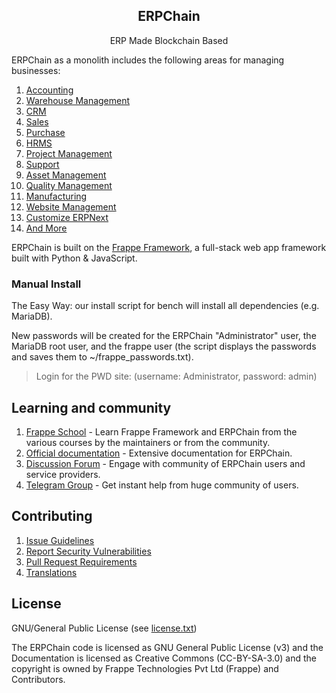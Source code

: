 <div align="center">
    <h2>ERPChain</h2>
    <p align="center">
        <p>ERP Made Blockchain Based</p>
    </p>

</div>

ERPChain as a monolith includes the following areas for managing businesses:

1. [Accounting]()
1. [Warehouse Management]()
1. [CRM]()
1. [Sales]()
1. [Purchase]()
1. [HRMS]()
1. [Project Management]()
1. [Support](p)
1. [Asset Management]()
1. [Quality Management]()
1. [Manufacturing]()
1. [Website Management]()
1. [Customize ERPNext]()
1. [And More]()

ERPChain is built on the [Frappe Framework](), a full-stack web app framework built with Python & JavaScript.

### Manual Install

The Easy Way: our install script for bench will install all dependencies (e.g. MariaDB).

New passwords will be created for the ERPChain "Administrator" user, the MariaDB root user, and the frappe user (the script displays the passwords and saves them to ~/frappe_passwords.txt).

> Login for the PWD site: (username: Administrator, password: admin)


## Learning and community

1. [Frappe School](https://frappe.school) - Learn Frappe Framework and ERPChain from the various courses by the maintainers or from the community.
2. [Official documentation](https://docs.erpnext.com/) - Extensive documentation for ERPChain.
3. [Discussion Forum](https://discuss.erpnext.com/) - Engage with community of ERPChain users and service providers.
4. [Telegram Group](https://erpnext_public.t.me) - Get instant help from huge community of users.


## Contributing

1. [Issue Guidelines](https://github.com/frappe/erpnext/wiki/Issue-Guidelines)
1. [Report Security Vulnerabilities](https://erpnext.com/security)
1. [Pull Request Requirements](https://github.com/frappe/erpnext/wiki/Contribution-Guidelines)
1. [Translations](https://translate.erpnext.com)


## License

GNU/General Public License (see [license.txt](license.txt))

The ERPChain code is licensed as GNU General Public License (v3) and the Documentation is licensed as Creative Commons (CC-BY-SA-3.0) and the copyright is owned by Frappe Technologies Pvt Ltd (Frappe) and Contributors.